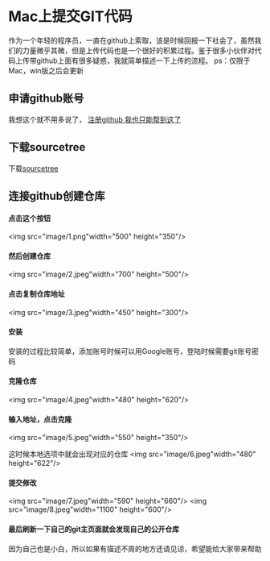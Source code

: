 # Mac上提交GIT代码
作为一个年轻的程序员，一直在github上索取，该是时候回报一下社会了，虽然我们的力量微乎其微，但是上传代码也是一个很好的积累过程。鉴于很多小伙伴对代码上传带github上面有很多疑惑，我就简单描述一下上传的流程。
ps：仅限于Mac，win版之后会更新
## 申请github账号
我想这个就不用多说了，
<a href="https://github.com/join?source=header-hom">注册github 我也只能帮到这了</a>
## 下载sourcetree
下载<a href="https://www.sourcetreeapp.com/download">sourcetree</a>
## 连接github创建仓库
#### 点击这个按钮
<img src="image/1.png"width="500" height="350"/>
#### 然后创建仓库
<img src="image/2.jpeg"width="700" height="500"/>
#### 点击复制仓库地址
<img src="image/3.jpeg"width="450" height="300"/>
#### 安装
安装的过程比较简单，添加账号时候可以用Google账号，登陆时候需要git账号密码
#### 克隆仓库
<img src="image/4.jpeg"width="480" height="620"/>
#### 输入地址，点击克隆
<img src="image/5.jpeg"width="550" height="350"/>

这时候本地选项中就会出现对应的仓库
<img src="image/6.jpeg"width="480" height="622"/>
#### 提交修改
<img src="image/7.jpeg"width="590" height="660"/>
<img src="image/8.jpeg"width="1100" height="600"/>
#### 最后刷新一下自己的git主页面就会发现自己的公开仓库
因为自己也是小白，所以如果有描述不周的地方还请见谅，希望能给大家带来帮助